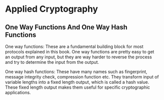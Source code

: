 # Applied Cryptography 
## One Way Functions And One Way Hash Functions
One way functions: These are a fundamental building block for most protocols explained in this book. One way functions are pretty easy to get an output from any input, but they are way harder to reverse the process and try to determine the input from the output.

One way hash functions: These have many names such as fingerprint, message integrity check, compression function etc. They transform input of variable lengths into a fixed length output, which is called a hash value. These fixed length output makes them useful for specific cryptographic applications.


